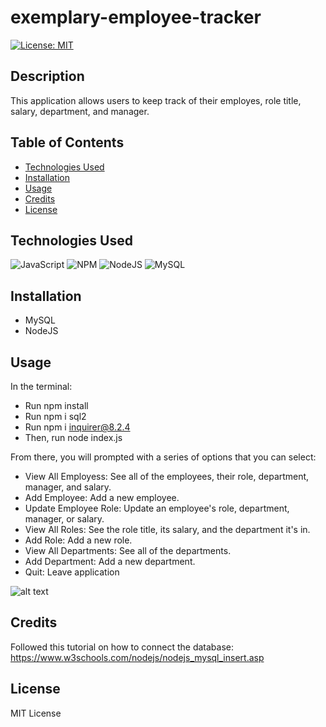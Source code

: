 # exemplary-employee-tracker

[![License: MIT](https://img.shields.io/badge/License-MIT-yellow.svg)](https://opensource.org/licenses/MIT)

## Description

This application allows users to keep track of their employes, role title, salary, department, and manager.

## Table of Contents

- [Technologies Used](#technologies-used)
- [Installation](#installation)
- [Usage](#usage)
- [Credits](#credits)
- [License](#license)

## Technologies Used

![JavaScript](https://img.shields.io/badge/javascript-%23323330.svg?style=for-the-badge&logo=javascript&logoColor=%23F7DF1E)
![NPM](https://img.shields.io/badge/NPM-%23CB3837.svg?style=for-the-badge&logo=npm&logoColor=white)
![NodeJS](https://img.shields.io/badge/node.js-6DA55F?style=for-the-badge&logo=node.js&logoColor=white) 
![MySQL](https://img.shields.io/badge/mysql-%2300f.svg?style=for-the-badge&logo=mysql&logoColor=white)

## Installation

- MySQL
- NodeJS

## Usage


In the terminal:
- Run npm install
- Run npm i sql2
- Run npm i inquirer@8.2.4
- Then, run node index.js

    
From there, you will prompted with a series of options that you can select:
- View All Employess: See all of the employees, their role, department, manager, and salary.
- Add Employee: Add a new employee.
- Update Employee Role: Update an employee's role, department, manager, or salary.
- View All Roles: See the role title, its salary, and the department it's in.
- Add Role: Add a new role.
- View All Departments: See all of the departments.
- Add Department: Add a new department.
- Quit: Leave application

![alt text](assets/images/screenshot.png)

## Credits

Followed this tutorial on how to connect the database: https://www.w3schools.com/nodejs/nodejs_mysql_insert.asp

## License

MIT License
